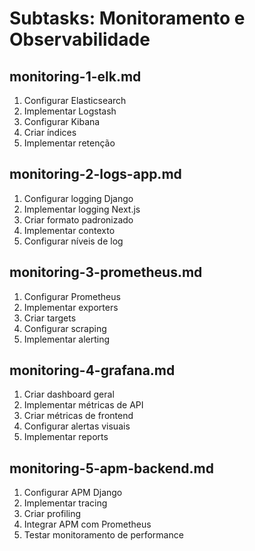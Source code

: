 # Subtasks: Monitoramento e Observabilidade

## monitoring-1-elk.md
1. Configurar Elasticsearch
2. Implementar Logstash
3. Configurar Kibana
4. Criar índices
5. Implementar retenção

## monitoring-2-logs-app.md
1. Configurar logging Django
2. Implementar logging Next.js
3. Criar formato padronizado
4. Implementar contexto
5. Configurar níveis de log

## monitoring-3-prometheus.md
1. Configurar Prometheus
2. Implementar exporters
3. Criar targets
4. Configurar scraping
5. Implementar alerting

## monitoring-4-grafana.md
1. Criar dashboard geral
2. Implementar métricas de API
3. Criar métricas de frontend
4. Configurar alertas visuais
5. Implementar reports

## monitoring-5-apm-backend.md
1. Configurar APM Django
2. Implementar tracing
3. Criar profiling
4. Integrar APM com Prometheus
5. Testar monitoramento de performance
